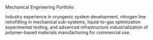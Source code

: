 Mechanical Engineering Portfolio

Industry experience in cryogenic system development, nitrogen line retrofitting in mechanical sub-systems, liquid-to-gas optimization experimental testing, and advanced infrastructure industrialization of polymer-based materials manufacturing for commercial use.
